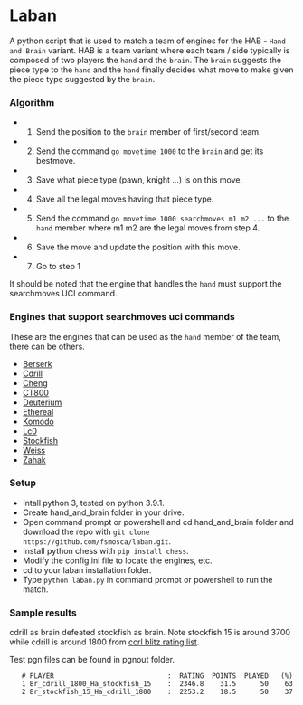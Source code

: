 # Laban
A python script that is used to match a team of engines for the HAB - `Hand and Brain` variant. HAB is a team variant where each team / side typically is composed of two players the `hand` and the `brain`. The `brain` suggests the piece type to the `hand` and the `hand` finally decides what move to make given the piece type suggested by the `brain`.

### Algorithm
* 1. Send the position to the `brain` member of first/second team.
* 2. Send the command `go movetime 1000` to the `brain` and get its bestmove.
* 3. Save what piece type (pawn, knight ...) is on this move.
* 4. Save all the legal moves having that piece type.
* 5. Send the command `go movetime 1000 searchmoves m1 m2 ...` to the `hand` member where m1 m2 are the legal moves from step 4.
* 6. Save the move and update the position with this move.
* 7. Go to step 1

It should be noted that the engine that handles the `hand` must support the searchmoves UCI command.

### Engines that support searchmoves uci commands
These are the engines that can be used as the `hand` member of the team, there can be others.

* [Berserk](https://github.com/jhonnold/berserk/releases)
* [Cdrill](https://sites.google.com/view/cdrill/download)
* [Cheng](https://github.com/kmar/cheng4/releases)
* [CT800](https://www.ct800.net/download.htm)
* [Deuterium](https://sites.google.com/view/deuterium-chess/download/engines/chess)  
* [Ethereal](https://github.com/AndyGrant/Ethereal/releases)
* [Komodo](https://komodochess.com/)
* [Lc0](https://github.com/LeelaChessZero/lc0/releases)
* [Stockfish](https://stockfishchess.org/download/)
* [Weiss](https://github.com/TerjeKir/weiss/releases)
* [Zahak](https://github.com/amanjpro/zahak/releases)

### Setup
* Intall python 3, tested on python 3.9.1.
* Create hand_and_brain folder in your drive.
* Open command prompt or powershell and cd hand_and_brain folder and download the repo with `git clone https://github.com/fsmosca/laban.git`.
* Install python chess with `pip install chess`.
* Modify the config.ini file to locate the engines, etc.
* cd to your laban installation folder.
* Type `python laban.py` in command prompt or powershell to run the match.

### Sample results

cdrill as brain defeated stockfish as brain. Note stockfish 15 is around 3700 while cdrill is around 1800 from [ccrl blitz rating list](https://ccrl.chessdom.com/ccrl/404/rating_list_all.html).

Test pgn files can be found in pgnout folder.

```
   # PLAYER                            :  RATING  POINTS  PLAYED   (%)
   1 Br_cdrill_1800_Ha_stockfish_15    :  2346.8    31.5      50    63
   2 Br_stockfish_15_Ha_cdrill_1800    :  2253.2    18.5      50    37
```
